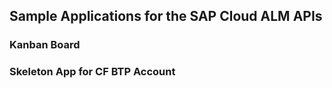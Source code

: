 ## Sample Applications for the SAP Cloud ALM APIs

### Kanban Board

### Skeleton App for CF BTP Account
